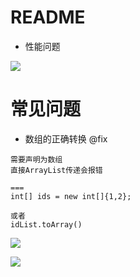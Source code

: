 # README

- 性能问题

![](https://luo0412.oss-cn-hangzhou.aliyuncs.com/1647226024589.png)

# 常见问题

- 数组的正确转换 @fix

```
需要声明为数组
直接ArrayList传递会报错

===
int[] ids = new int[]{1,2};

或者
idList.toArray()
```

![](https://luo0412.oss-cn-hangzhou.aliyuncs.com/1647222832934.png)

![](https://luo0412.oss-cn-hangzhou.aliyuncs.com/1647222803142.png)

